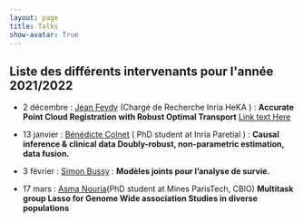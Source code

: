 ```yaml
---
layout: page
title: Talks
show-avatar: True
---
```


## Liste des différents intervenants pour l'année 2021/2022


- 2 décembre : [Jean Feydy](https://www.jeanfeydy.com/) (Chargé de Recherche Inria HeKA ) : **Accurate Point Cloud Registration
with Robust Optimal Transport**  [Link text Here](https://www.jeanfeydy.com/Papers/RobOT_NeurIPS_2021.pdf)

- 13 janvier : [Bénédicte Colnet](https://benedictecolnet.github.io/) ( PhD student at Inria Paretial ) : **Causal inference & clinical data
Doubly-robust, non-parametric estimation, data fusion.**

- 3 février : [Simon Bussy](https://simonbussy.com/) : **Modèles joints pour l’analyse de survie.**

- 17 mars : [Asma Nouria](https://asmanouira.github.io/)(PhD student at Mines ParisTech, CBIO)  **Multitask group Lasso for Genome Wide association Studies in diverse populations**


